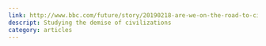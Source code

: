 ```yaml
---
link: http://www.bbc.com/future/story/20190218-are-we-on-the-road-to-civilisation-collapse
descript: Studying the demise of civilizations
category: articles
---
```

